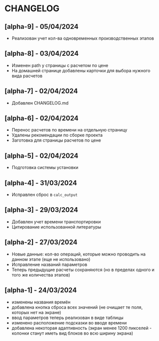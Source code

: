 # CHANGELOG

## [alpha-9] - 05/04/2024
- Реализован учет кол-ва одновременных производственных этапов

## [alpha-8] - 03/04/2024
- Изменен path у страницы с расчетом по цене
- На домашней странице добавлены карточки для выбора нужного вида расчетов

## [alpha-7] - 02/04/2024
- Добавлен CHANGELOG.md

## [alpha-6] - 02/04/2024
- Перенос расчетов по времени на отдельную страницу
- Удалены рекомендации по сборке проекта
- Заготовка для страницы расчетов по цене

## [alpha-5] - 02/04/2024
- Подготовка системы установки

## [alpha-4] - 31/03/2024
- Исправлен сброс в `calc_output`

## [alpha-3] - 29/03/2024
- Добавлен учет времени транспортировки
- Цитирование использованной литературы

## [alpha-2] - 27/03/2024
- Новые данные: кол-во операций, которые можно проводить на данном этапе (еще не использовано)
- Исправление названий параметров
- Теперь предыдущие расчеты сохраняются (но в пределах одного и того же количества этапов)

## [alpha-1] - 24/03/2024
- изменены названия времён
- добавлена кнопка сброса всех значений (не очищает те поля, которых нет на экране)
- ввод параметров теперь реализован в виде таблицы
- изменено расположение подсказки во вводе времени
- добавлена некоторая адаптивность (экран менее 1200 пикселей - колонки станут иметь вид блоков во всю ширину экрана)

<!-- ## [ver] - date

### Added

### Changed -->